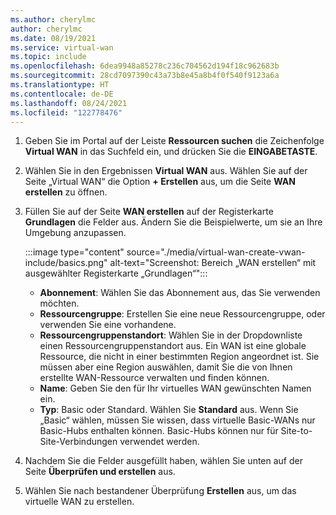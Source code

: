 ```yaml
---
ms.author: cherylmc
author: cherylmc
ms.date: 08/19/2021
ms.service: virtual-wan
ms.topic: include
ms.openlocfilehash: 6dea9948a85278c236c704562d194f18c962683b
ms.sourcegitcommit: 28cd7097390c43a73b8e45a8b4f0f540f9123a6a
ms.translationtype: HT
ms.contentlocale: de-DE
ms.lasthandoff: 08/24/2021
ms.locfileid: "122778476"
---
```

1. Geben Sie im Portal auf der Leiste **Ressourcen suchen** die Zeichenfolge **Virtual WAN** in das Suchfeld ein, und drücken Sie die **EINGABETASTE**.

1. Wählen Sie in den Ergebnissen **Virtual WAN** aus. Wählen Sie auf der Seite „Virtual WAN“ die Option **+ Erstellen** aus, um die Seite **WAN erstellen** zu öffnen.

1. Füllen Sie auf der Seite **WAN erstellen** auf der Registerkarte **Grundlagen** die Felder aus. Ändern Sie die Beispielwerte, um sie an Ihre Umgebung anzupassen.

   :::image type="content" source="./media/virtual-wan-create-vwan-include/basics.png" alt-text="Screenshot: Bereich „WAN erstellen“ mit ausgewählter Registerkarte „Grundlagen“":::

   * **Abonnement**: Wählen Sie das Abonnement aus, das Sie verwenden möchten.
   * **Ressourcengruppe**: Erstellen Sie eine neue Ressourcengruppe, oder verwenden Sie eine vorhandene.
   * **Ressourcengruppenstandort**: Wählen Sie in der Dropdownliste einen Ressourcengruppenstandort aus. Ein WAN ist eine globale Ressource, die nicht in einer bestimmten Region angeordnet ist. Sie müssen aber eine Region auswählen, damit Sie die von Ihnen erstellte WAN-Ressource verwalten und finden können.
   * **Name**: Geben Sie den für Ihr virtuelles WAN gewünschten Namen ein.
   * **Typ**: Basic oder Standard. Wählen Sie **Standard** aus. Wenn Sie „Basic“ wählen, müssen Sie wissen, dass virtuelle Basic-WANs nur Basic-Hubs enthalten können. Basic-Hubs können nur für Site-to-Site-Verbindungen verwendet werden.

1. Nachdem Sie die Felder ausgefüllt haben, wählen Sie unten auf der Seite **Überprüfen und erstellen** aus.

1. Wählen Sie nach bestandener Überprüfung **Erstellen** aus, um das virtuelle WAN zu erstellen.
